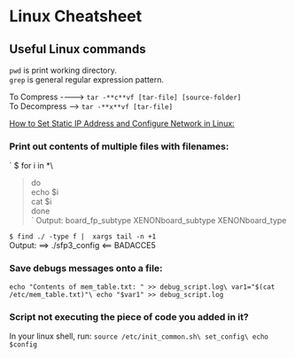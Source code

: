 # Linux Cheatsheet
## Useful Linux commands

`pwd` is print working directory.\
`grep` is general regular expression pattern.

To Compress ----> `tar -**c**vf [tar-file] [source-folder]`\
To Decompress --> `tar -**x**vf [tar-file]`


[How to Set Static IP Address and Configure Network in Linux:](https://www.tecmint.com/set-add-static-ip-address-in-linux/)

### Print out contents of multiple files with filenames:
`
$ for i in *\
> do \
> echo $i\
> cat $i\
> done\
`
Output:
board_fp_subtype
XENONboard_subtype
XENONboard_type

`$ find ./ -type f |  xargs tail -n +1`\
Output:
==> ./sfp3_config <==
BADACCE5

### Save debugs messages onto a file:
`echo "Contents of mem_table.txt: " >> debug_script.log\
var1="$(cat /etc/mem_table.txt)"\
echo "$var1" >> debug_script.log`

### Script not executing the piece of code you added in it?
In your linux shell, run:
`source /etc/init_common.sh\
set_config\
echo $config`
